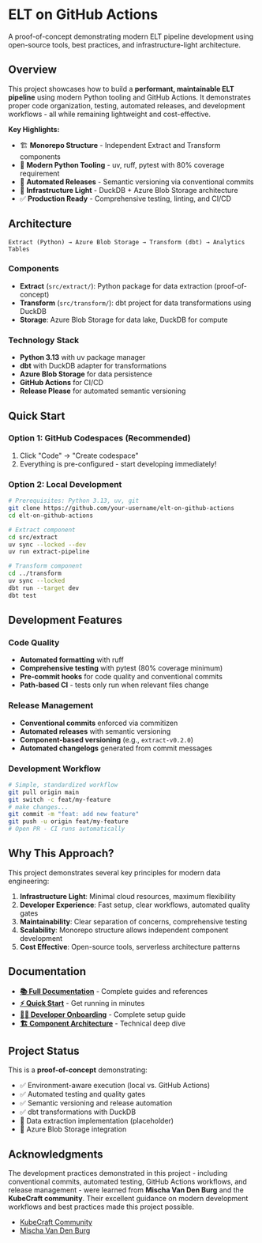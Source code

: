 # ELT on GitHub Actions

A proof-of-concept demonstrating modern ELT pipeline development using open-source tools, best practices, and infrastructure-light architecture.

## Overview

This project showcases how to build a **performant, maintainable ELT pipeline** using modern Python tooling and GitHub Actions. It demonstrates proper code organization, testing, automated releases, and development workflows - all while remaining lightweight and cost-effective.

**Key Highlights:**

- 🏗️ **Monorepo Structure** - Independent Extract and Transform components
- 🔧 **Modern Python Tooling** - uv, ruff, pytest with 80% coverage requirement
- 🚀 **Automated Releases** - Semantic versioning via conventional commits
- 🎯 **Infrastructure Light** - DuckDB + Azure Blob Storage architecture
- ✅ **Production Ready** - Comprehensive testing, linting, and CI/CD

## Architecture

```
Extract (Python) → Azure Blob Storage → Transform (dbt) → Analytics Tables
```

### Components

- **Extract** (`src/extract/`): Python package for data extraction (proof-of-concept)
- **Transform** (`src/transform/`): dbt project for data transformations using DuckDB
- **Storage**: Azure Blob Storage for data lake, DuckDB for compute

### Technology Stack

- **Python 3.13** with uv package manager
- **dbt** with DuckDB adapter for transformations  
- **Azure Blob Storage** for data persistence
- **GitHub Actions** for CI/CD
- **Release Please** for automated semantic versioning

## Quick Start

### Option 1: GitHub Codespaces (Recommended)

1. Click "Code" → "Create codespace"
2. Everything is pre-configured - start developing immediately!

### Option 2: Local Development

```bash
# Prerequisites: Python 3.13, uv, git
git clone https://github.com/your-username/elt-on-github-actions
cd elt-on-github-actions

# Extract component
cd src/extract
uv sync --locked --dev
uv run extract-pipeline

# Transform component
cd ../transform
uv sync --locked
dbt run --target dev
dbt test
```

## Development Features

### Code Quality

- **Automated formatting** with ruff
- **Comprehensive testing** with pytest (80% coverage minimum)
- **Pre-commit hooks** for code quality and conventional commits
- **Path-based CI** - tests only run when relevant files change

### Release Management

- **Conventional commits** enforced via commitizen
- **Automated releases** with semantic versioning
- **Component-based versioning** (e.g., `extract-v0.2.0`)
- **Automated changelogs** generated from commit messages

### Development Workflow

```bash
# Simple, standardized workflow
git pull origin main
git switch -c feat/my-feature
# make changes...
git commit -m "feat: add new feature"
git push -u origin feat/my-feature
# Open PR - CI runs automatically
```

## Why This Approach?

This project demonstrates several key principles for modern data engineering:

1. **Infrastructure Light**: Minimal cloud resources, maximum flexibility
2. **Developer Experience**: Fast setup, clear workflows, automated quality gates
3. **Maintainability**: Clear separation of concerns, comprehensive testing
4. **Scalability**: Monorepo structure allows independent component development
5. **Cost Effective**: Open-source tools, serverless architecture patterns

## Documentation

- **[📚 Full Documentation](docs/)** - Complete guides and references
- **[⚡ Quick Start](docs/quick-start.md)** - Get running in minutes
- **[👩‍💻 Developer Onboarding](docs/onboarding.md)** - Complete setup guide
- **[🏗️ Component Architecture](docs/components.md)** - Technical deep dive

## Project Status

This is a **proof-of-concept** demonstrating:

- ✅ Environment-aware execution (local vs. GitHub Actions)
- ✅ Automated testing and quality gates
- ✅ Semantic versioning and release automation
- ✅ dbt transformations with DuckDB
- 🚧 Data extraction implementation (placeholder)
- 🚧 Azure Blob Storage integration

## Acknowledgments

The development practices demonstrated in this project - including conventional commits, automated testing, GitHub Actions workflows, and release management - were learned from **Mischa Van Den Burg** and the **KubeCraft community**. Their excellent guidance on modern development workflows and best practices made this project possible.

- [KubeCraft Community](https://www.skool.com/kubecraft)
- [Mischa Van Den Burg](https://github.com/mischavandenburg/)

